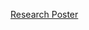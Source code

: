 [Research Poster]([https://github.com/user-attachments/files/19080595/671_final_poster-copy.pdf](https://github.com/nicoolesy/nicoolesy-SI671_Lexical-Semantic-Change-Detection/blob/main/671_final_poster-copy.pdf))
